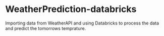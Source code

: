 # WeatherPrediction-databricks
Importing data from WeatherAPI and using Databricks to process the data and predict the tomorrows temprature.

